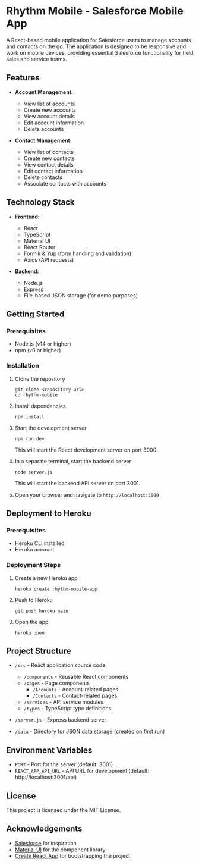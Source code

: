 # Rhythm Mobile - Salesforce Mobile App

A React-based mobile application for Salesforce users to manage accounts and contacts on the go. The application is designed to be responsive and work on mobile devices, providing essential Salesforce functionality for field sales and service teams.

## Features

- **Account Management:**
  - View list of accounts
  - Create new accounts
  - View account details
  - Edit account information
  - Delete accounts

- **Contact Management:**
  - View list of contacts
  - Create new contacts
  - View contact details
  - Edit contact information
  - Delete contacts
  - Associate contacts with accounts

## Technology Stack

- **Frontend:**
  - React
  - TypeScript
  - Material UI
  - React Router
  - Formik & Yup (form handling and validation)
  - Axios (API requests)

- **Backend:**
  - Node.js
  - Express
  - File-based JSON storage (for demo purposes)

## Getting Started

### Prerequisites

- Node.js (v14 or higher)
- npm (v6 or higher)

### Installation

1. Clone the repository
   ```
   git clone <repository-url>
   cd rhythm-mobile
   ```

2. Install dependencies
   ```
   npm install
   ```

3. Start the development server
   ```
   npm run dev
   ```
   This will start the React development server on port 3000.

4. In a separate terminal, start the backend server
   ```
   node server.js
   ```
   This will start the backend API server on port 3001.

5. Open your browser and navigate to `http://localhost:3000`

## Deployment to Heroku

### Prerequisites

- Heroku CLI installed
- Heroku account

### Deployment Steps

1. Create a new Heroku app
   ```
   heroku create rhythm-mobile-app
   ```

2. Push to Heroku
   ```
   git push heroku main
   ```

3. Open the app
   ```
   heroku open
   ```

## Project Structure

- `/src` - React application source code
  - `/components` - Reusable React components
  - `/pages` - Page components
    - `/Accounts` - Account-related pages
    - `/Contacts` - Contact-related pages
  - `/services` - API service modules
  - `/types` - TypeScript type definitions

- `/server.js` - Express backend server
- `/data` - Directory for JSON data storage (created on first run)

## Environment Variables

- `PORT` - Port for the server (default: 3001)
- `REACT_APP_API_URL` - API URL for development (default: http://localhost:3001/api)

## License

This project is licensed under the MIT License.

## Acknowledgements

- [Salesforce](https://www.salesforce.com/) for inspiration
- [Material UI](https://mui.com/) for the component library
- [Create React App](https://create-react-app.dev/) for bootstrapping the project

